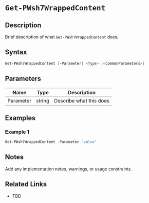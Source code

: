 # `Get-PWsh7WrappedContent`

## Description
Brief description of what `Get-PWsh7WrappedContent` does.

## Syntax
```powershell
Get-PWsh7WrappedContent [-Parameter] <Type> [<CommonParameters>]
```

## Parameters
| Name      | Type   | Description                  |
|-----------|--------|------------------------------|
| Parameter | string | Describe what this does      |

## Examples
### Example 1
```powershell
Get-PWsh7WrappedContent -Parameter "value"
```

## Notes
Add any implementation notes, warnings, or usage constraints.

## Related Links
- TBD
